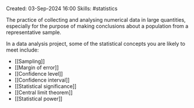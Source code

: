 Created: 03-Sep-2024 16:00
Skills: #statistics 

The practice of collecting and analysing numerical data in large quantities, especially for the purpose of making conclusions about a population from a representative sample.

In a data analysis project, some of the statistical concepts you are likely to meet include:
- [[Sampling]]
- [[Margin of error]]
- [[Confidence level]]
- [[Confidence interval]]
- [[Statistical significance]]
- [[Central limit theorem]]
- [[Statistical power]]
